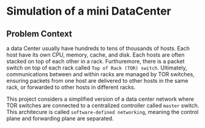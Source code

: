 # Simulation of a mini DataCenter

## Problem Context
a data Center usually have hundreds to tens of thousands of hosts. Each host have its own CPU, memory, cache, and disk.
Each hosts are often stacked on top of each other in a rack. Furthuremore, there is a packet switch on top of each rack called `Top of Rack (TOR) switch`.
Ultimately, communications between and within racks are managed by TOR switches, ensuring packets from one host are delivered to other hosts in the same rack, or forwarded to other hosts in different racks.  

This project considers a simplified version of a data center network where TOR switches are connected to a centralized controller called `master` switch. 
This architecure is called `software-defined networking`, meaning the control plane and forwarding plane are separated.


